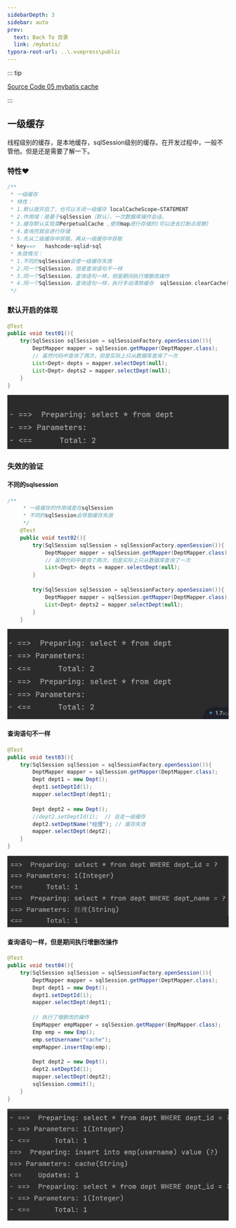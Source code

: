 ```yaml
---
sidebarDepth: 3
sidebar: auto
prev:
  text: Back To 目录
  link: /mybatis/
typora-root-url: ..\.vuepress\public
---
```




::: tip

[Source Code 05 mybatis cache](https://github.com/Q10Viking/learncode/tree/main/mybatis/05_mybatis_cache)

:::

## 一级缓存

线程级别的缓存，是本地缓存，sqlSession级别的缓存。在开发过程中，一般不管他。但是还是需要了解一下。

### 特性❤️

```java
/**
 * 一级缓存
 * 特性：
 * 1.默认就开启了，也可以关闭一级缓存 localCacheScope=STATEMENT
 * 2.作用域：是基于sqlSession（默认），一次数据库操作会话。
 * 3.缓存默认实现类PerpetualCache ,使用map进行存储的(可以进去打断点观察)
 * 4.查询完就会进行存储
 * 5.先从二级缓存中获取，再从一级缓存中获取
 * key==>   hashcode+sqlid+sql
 * 失效情况：
 * 1.不同的sqlSession会使一级缓存失效
 * 2.同一个SqlSession，但是查询语句不一样
 * 3.同一个SqlSession，查询语句一样，但是期间执行增删改操作
 * 4.同一个SqlSession，查询语句一样，执行手动清除缓存  sqlSession.clearCache();
 */
```



### 默认开启的体现

```java
@Test
public void test01(){
    try(SqlSession sqlSession = sqlSessionFactory.openSession()){
        DeptMapper mapper = sqlSession.getMapper(DeptMapper.class);
        // 虽然代码中查询了两次，但是实际上只从数据库查询了一次
        List<Dept> depts = mapper.selectDept(null);
        List<Dept> depts2 = mapper.selectDept(null);
    }
}
```

![image-20220807205520016](/images/mybatis/image-20220807205520016.png)

### 失效的验证

#### 不同的sqlsession

```java
/**
     * 一级缓存的作用域是在sqlSession
     * 不同的sqlSession会导致缓存失效
     */
    @Test
    public void test02(){
        try(SqlSession sqlSession = sqlSessionFactory.openSession()){
            DeptMapper mapper = sqlSession.getMapper(DeptMapper.class);
            // 虽然代码中查询了两次，但是实际上只从数据库查询了一次
            List<Dept> depts = mapper.selectDept(null);
        }

        try(SqlSession sqlSession = sqlSessionFactory.openSession()){
            DeptMapper mapper = sqlSession.getMapper(DeptMapper.class);
            List<Dept> depts2 = mapper.selectDept(null);
        }
    }
```

![image-20220807210152870](/images/mybatis/image-20220807210152870.png)

#### 查询语句不一样

```java
@Test
public void test03(){
    try(SqlSession sqlSession = sqlSessionFactory.openSession()){
        DeptMapper mapper = sqlSession.getMapper(DeptMapper.class);
        Dept dept1 = new Dept();
        dept1.setDeptId(1);
        mapper.selectDept(dept1);

        Dept dept2 = new Dept();
        //dept2.setDeptId(1);  // 会走一级缓存
        dept2.setDeptName("经理"); // 缓存失效
        mapper.selectDept(dept2);
    }
}
```

![image-20220807210854579](/images/mybatis/image-20220807210854579.png)

#### 查询语句一样，但是期间执行增删改操作

```java
@Test
public void test04(){
    try(SqlSession sqlSession = sqlSessionFactory.openSession()){
        DeptMapper mapper = sqlSession.getMapper(DeptMapper.class);
        Dept dept1 = new Dept();
        dept1.setDeptId(1);
        mapper.selectDept(dept1);

        // 执行了增删改的操作
        EmpMapper empMapper = sqlSession.getMapper(EmpMapper.class);
        Emp emp = new Emp();
        emp.setUsername("cache");
        empMapper.insertEmp(emp);

        Dept dept2 = new Dept();
        dept2.setDeptId(1);
        mapper.selectDept(dept2);
        sqlSession.commit();
    }
}
```

![image-20220807211857232](/images/mybatis/image-20220807211857232.png)